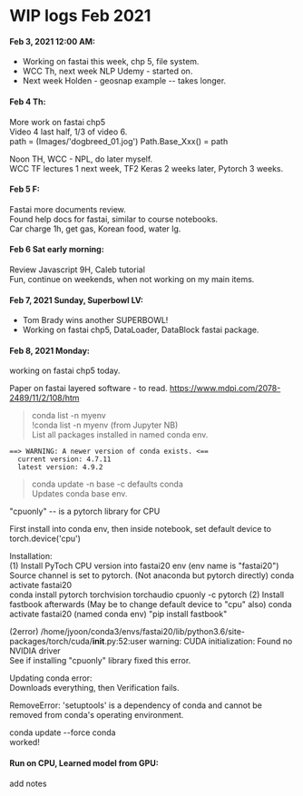 # WIP logs Feb 2021  

#### Feb 3, 2021 12:00 AM:  
 * Working on fastai this week, chp 5, file system.  
 * WCC Th, next week NLP Udemy - started on.  
 * Next week Holden - geosnap example -- takes longer.  
 
#### Feb 4 Th:  
More work on fastai chp5  
Video 4 last half, 1/3 of video 6.  
  path = (Images/'dogbreed_01.jog')
  Path.Base_Xxx() = path

Noon TH, WCC - NPL, do later myself.  
WCC TF lectures 1 next week, TF2 Keras 2 weeks later, Pytorch 3 weeks. 
  
#### Feb 5 F:  
Fastai more documents review.  
Found help docs for fastai, similar to course notebooks.  
Car charge 1h, get gas, Korean food, water lg. 

#### Feb 6 Sat early morning:  
Review Javascript 9H, Caleb tutorial  
Fun, continue on weekends, when not working on my main items.  

#### Feb 7, 2021 Sunday, Superbowl LV:  

 * Tom Brady wins another SUPERBOWL!  
 * Working on fastai chp5, DataLoader, DataBlock fastai package.  
 
 
 #### Feb 8, 2021 Monday:  
 working on fastai chp5 today.
 
 Paper on fastai layered software - to read. 
 https://www.mdpi.com/2078-2489/11/2/108/htm  
 
 > conda list -n myenv  
 > !conda list -n myenv (from Jupyter NB)   
 List all packages installed in named conda env.  

```
==> WARNING: A newer version of conda exists. <==
  current version: 4.7.11
  latest version: 4.9.2 
```
  
> conda update -n base -c defaults conda    
Updates conda base env.  

"cpuonly" -- is a pytorch library for CPU  

First install into conda env, then inside notebook, set default device to torch.device('cpu')  

Installation:  
(1) Install PyToch CPU version into fastai20 env  (env name is "fastai20")
    Source channel is set to pytorch. (Not anaconda but pytorch directly)
    conda activate fastai20  
    conda install pytorch torchvision torchaudio cpuonly -c pytorch 
(2) Install fastbook afterwards  (May be to change default device to "cpu" also)
    conda activate fastai20  (named conda env)
    "pip install fastbook"  
    
(2error) /home/jyoon/conda3/envs/fastai20/lib/python3.6/site-packages/torch/cuda/__init__.py:52:user warning: 
         CUDA initialization: Found no NVIDIA driver  
         See if installing "cpuonly" library fixed this error.  
         
Updating conda error:  
Downloads everything, then Verification fails. 

RemoveError: 'setuptools' is a dependency of conda and cannot be removed from
conda's operating environment.  

conda update --force conda  
worked! 
         
#### Run on CPU, Learned model from GPU:  

add notes

